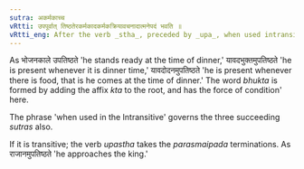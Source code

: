 ```yaml
---
sutra: अकर्मकाच्च
vRtti: उपपूर्वात् तिष्ठतेरकर्मकादकर्मकक्रियावचनादात्मनेपदं भवति ॥
vRtti_eng: After the verb _stha_, preceded by _upa_, when used intransitively, the _Atmanepada_ affix is used.
---
```

As भोजनकाले उपतिष्ठते 'he stands ready at the time of dinner,' यावदभुक्तमुपतिष्ठते 'he is present whenever it is dinner time,' यावदोदनमुपतिष्ठते 'he is present whenever there is food, that is he comes at the time of dinner.' The word _bhukta_ is formed by adding the affix _kta_ to the root, and has the force of condition' here.

The phrase 'when used in the Intransitive' governs the three succeeding _sutras_ also.

If it is transitive; the verb _upastha_ takes the _parasmaipada_ terminations. As राजानमुपतिष्ठते 'he approaches the king.'
